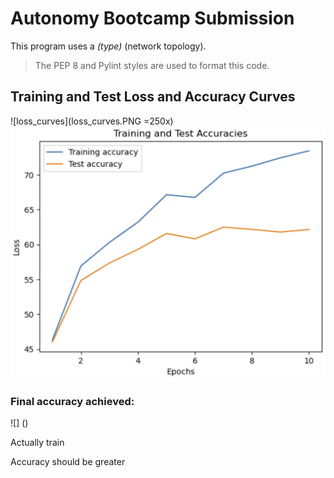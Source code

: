 # Autonomy Bootcamp Submission

This program uses a _(type)_ (network topology). 

> The PEP 8 and Pylint styles are used to format this code.

## Training and Test Loss and Accuracy Curves

![loss_curves](loss_curves.PNG =250x)
![accuracy_curves](accuracy_curves.PNG)

### Final accuracy achieved:
![] ()

Actually train

Accuracy should be greater

